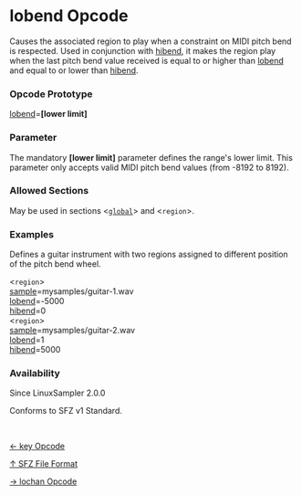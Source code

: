 # lobend Opcode

Causes the associated region to play when a constraint on MIDI pitch bend is
respected. Used in conjunction with [hibend](hibend), it makes the region play
when the last pitch bend value received is equal to or higher than
[lobend](lobend) and equal to or lower than [hibend](hibend).

### Opcode Prototype

[lobend](lobend)=**[lower limit]**

### Parameter

The mandatory **[lower limit]** parameter defines the range's lower limit.
This parameter only accepts valid MIDI pitch bend values (from -8192 to 8192).

### Allowed Sections

May be used in sections <[`global`](../section/global)> and <`region`>.

### Examples

Defines a guitar instrument with two regions assigned to different position of the pitch bend wheel.

<`region`><br>
[sample](sample)=mysamples/guitar-1.wav<br>
[lobend](lobend)=-5000<br>
[hibend](hibend)=0<br>
<`region`><br>
[sample](sample)=mysamples/guitar-2.wav<br>
[lobend](lobend)=1<br>
[hibend](hibend)=5000<br>

### Availability

Since LinuxSampler 2.0.0

Conforms to SFZ v1 Standard.

<br>
<link rel="stylesheet" href="/linuxsampler/style.css">
<div>
    <div id="r" class="child-div"><p><a href="key">← key Opcode</a></p></div>
    <div id="c" class="child-div"><p><a href="..">↑ SFZ File Format</a></p></div>
    <div id="l" class="child-div"><p><a href="lochan">→ lochan Opcode</a></p></div>
</div>

